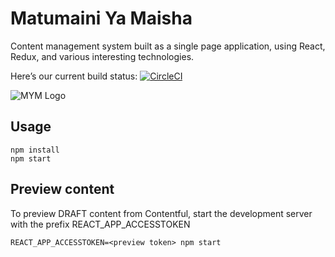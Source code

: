 Matumaini Ya Maisha
===================

Content management system built as a single page application, using React,
Redux, and various interesting technologies.

Here’s our current build status: [![CircleCI](https://circleci.com/gh/pinne/MymTanzania.svg?style=svg)](https://circleci.com/gh/pinne/MymTanzania)

![MYM Logo](mym-logo-stroke.png?raw=true "Matumaini Ya Maisha")

Usage
-----

    npm install
    npm start

Preview content
---------------
To preview DRAFT content from Contentful, start the development server with the
prefix REACT_APP_ACCESSTOKEN

    REACT_APP_ACCESSTOKEN=<preview token> npm start


